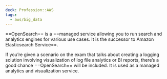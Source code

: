 ```yaml
---
deck: Profession::AWS
tags:
  - aws/big_data
---
```

<!-- clozeblock-start oid="ObsQUwxphsUha0VLRZrbmqh7"-->
==OpenSearch== is a ==managed service allowing you to run search and analytics engines for various use cases. It is the successor to Amazon Elasticsearch Service==.
<!-- clozeblock-end-->

<!-- clozeblock-start oid="ObsEGJoHaQxonZS2QrVQSfWK"-->
If you’re given a scenario on the exam that talks about creating a logging solution involving visualization of log file analytics or BI reports, there’s a good chance ==OpenSearch== will be included. It is used as a managed analytics and visualization service.
<!-- clozeblock-end-->